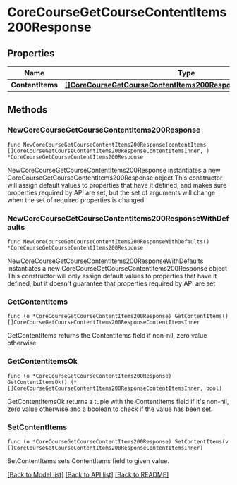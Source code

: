 # CoreCourseGetCourseContentItems200Response

## Properties

Name | Type | Description | Notes
------------ | ------------- | ------------- | -------------
**ContentItems** | [**[]CoreCourseGetCourseContentItems200ResponseContentItemsInner**](CoreCourseGetCourseContentItems200ResponseContentItemsInner.md) |  | 

## Methods

### NewCoreCourseGetCourseContentItems200Response

`func NewCoreCourseGetCourseContentItems200Response(contentItems []CoreCourseGetCourseContentItems200ResponseContentItemsInner, ) *CoreCourseGetCourseContentItems200Response`

NewCoreCourseGetCourseContentItems200Response instantiates a new CoreCourseGetCourseContentItems200Response object
This constructor will assign default values to properties that have it defined,
and makes sure properties required by API are set, but the set of arguments
will change when the set of required properties is changed

### NewCoreCourseGetCourseContentItems200ResponseWithDefaults

`func NewCoreCourseGetCourseContentItems200ResponseWithDefaults() *CoreCourseGetCourseContentItems200Response`

NewCoreCourseGetCourseContentItems200ResponseWithDefaults instantiates a new CoreCourseGetCourseContentItems200Response object
This constructor will only assign default values to properties that have it defined,
but it doesn't guarantee that properties required by API are set

### GetContentItems

`func (o *CoreCourseGetCourseContentItems200Response) GetContentItems() []CoreCourseGetCourseContentItems200ResponseContentItemsInner`

GetContentItems returns the ContentItems field if non-nil, zero value otherwise.

### GetContentItemsOk

`func (o *CoreCourseGetCourseContentItems200Response) GetContentItemsOk() (*[]CoreCourseGetCourseContentItems200ResponseContentItemsInner, bool)`

GetContentItemsOk returns a tuple with the ContentItems field if it's non-nil, zero value otherwise
and a boolean to check if the value has been set.

### SetContentItems

`func (o *CoreCourseGetCourseContentItems200Response) SetContentItems(v []CoreCourseGetCourseContentItems200ResponseContentItemsInner)`

SetContentItems sets ContentItems field to given value.



[[Back to Model list]](../README.md#documentation-for-models) [[Back to API list]](../README.md#documentation-for-api-endpoints) [[Back to README]](../README.md)


